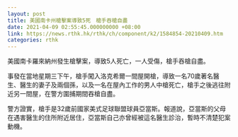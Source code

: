 ```yaml
---
layout: post
title: 美國南卡州槍擊案導致5死　槍手吞槍自盡
date: 2021-04-09 02:55:45.000000000 +08:00
link: https://news.rthk.hk/rthk/ch/component/k2/1584854-20210409.htm
categories: rthk
---
```


美國南卡羅來納州發生槍擊案，導致5人死亡，一人受傷，槍手吞槍自盡。

事發在當地星期三下午，槍手闖入洛克希爾一間屋開槍，導致一名70歲著名醫生、醫生的妻子及兩個孫，以及一名在屋內工作的男人中槍死亡，槍手之後逃往附近另一間屋，在警方圍捕期間吞槍自盡。

警方證實，槍手是32歲前國家美式足球聯盟球員亞當斯。報道說，亞當斯的父母在遇害醫生的住所附近居住，亞當斯自己亦曾經被這名醫生診治，暫時不清楚犯案動機。
